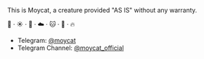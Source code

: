 This is Moycat, a creature provided "AS IS" without any warranty.

👋 · ☀️ · 🌈 · ☁️ · 🐱 · 🐳 · 🔥

- Telegram: [@moycat](https://t.me/moycat)
- Telegram Channel: [@moycat_official](https://t.me/moycat_official)
